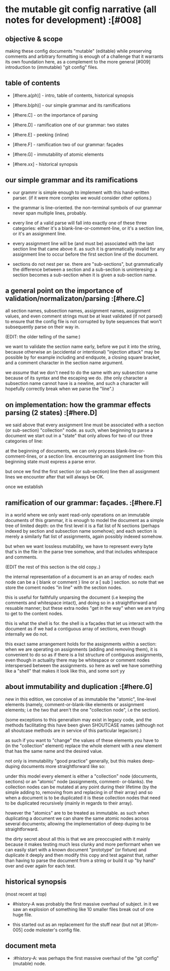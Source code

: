 # the mutable git config narrative (all notes for development) :[#008]

## objective & scope

making these config documents "mutable" (editable) while preserving
comments and arbitrary formatting is enough of a challenge that it
warrants its own foundation here, as a complement to the more general
[#009] introduction to (immutable) "git config" files.




## table of contents

  - [#here.a(ph)] - intro, table of contents, historical synopsis
  - [#here.b(ph)] - our simple grammar and its ramifications
  - [#here.C] - on the importance of parsing
  - [#here.D] - ramification one of our grammar: two states
  - [#here.E] - peeking (inline)
  - [#here.F] - ramification two of our grammar: façades
  - [#here.G] - immutability of atomic elements

  - [#here.xx] - historical synopsis





## our simple grammar and its ramifications

  - our grammr is simple enough to implement with this hand-written
    parser. (if it were more complex we would consider other options.)

  - the grammar is line-oriented. the non-terminal symbols of our
    grammar never span multiple lines, probably.

  - every line of a valid parse will fall into exactly one of these
    three categories: either it's a blank-line-or-comment-line, or
    it's a section line, or it's an assignment line.

  - every assignment line will be (and must be) associated with the
    last section line that came above it. as such it is grammatically
    invalid for any assignment line to occur before the first section
    line of the document.

  - sections do not nest per se. there are "sub-sections", but
    grammatically the difference between a section and a sub-section
    is uninteresing: a section becomes a sub-section when it is given
    a sub-section name.




## a general point on the importance of validation/normalizaton/parsing :[#here.C]

all section names, subsection names, assignment names, assignment values,
and even comment strings must be at least validated (if not parsed) to
ensure that the config file is not corrupted by byte sequences that
won't subsequently parse on their way in.

(EDIT: the older telling of the same:)

we want to validate the section name early, before we put it into the
string, because otherwise an (accidental or intentional) "injection
attack" may be possible by for example including and endquote, a closing
square bracket, and a comment character in the section name argument.

we *assume* that we don't need to do the same with any subsection name
because of its syntax and the escaping we do. (the only character a
subsection name cannot have is a newline, and such a character will
hopefully correctly break when we parse the "line".)





## on implementation: how the grammar effects parsing (2 states) :[#here.D]

we said above that every assignment line must be associated with a
section (or sub-section) "collection" node. as such, when beginning
to parse a document we start out in a "state" that only allows for
two of our three categories of line:

at the beginning of documents, we can only process
blank-line-or-comment-lines, or a section line. encountering an assignment
line from this beginning state must express a parse error.

but once we find the first section (or sub-section) line then all
assignment lines we encounter after that will always be OK.

once we establish




## ramification of our grammar: façades. :[#here.F]

in a world where we only want read-only operations on an immutable
documents of this grammar, it is enough to model the document as a simple
tree of limited depth: on the first level it is a flat list of N sections
(perhaps indexed by section and subsection name somehow); and each section
is merely a similarly flat list of assignments, again possibly indexed
somehow.

but when we want lossless mutability, we have to represent every byte
that's in the file in the parse tree somehow, and that includes whitespace
and comments.

(EDIT the rest of this section is the old copy..)

the internal representation of a document is an an array of nodes: each
node can be a { blank or comment } line or a [ sub ] section. so note
that we store the coment nodes "in line" with the section nodes.

this is useful for faithfully unparsing the document (i.e keeping the
comments and whitespace intact), and doing so in a straightforward and
resuable manner; but these extra nodes "get in the way" when we are
trying to get to the content nodes.

this is what the shell is for. the shell is a façades that let us
interact with the document as if we had a contiguous array of sections,
even though internally we do not.

this exact same arrangement holds for the assignments within a section:
when we are operating on assignments (adding and removing them), it is
convenient to do so as if there is a list structure of contiguous
assignments, even though in actuality there may be whitespace or comment
nodes interspersed between the assignments. so here as well we have
something like a "shell" that makes it look like this, and some sort yy<D-2>




## about immutability and duplication :[#here.G]

new in this edition, we conceive of as immutabile the "atomic", line-level
elements (namely, comment-or-blank-like elements or assignment elements;
i.e the two that aren't the one "collection node", i.e the section).

(some exceptions to this generalism may exist in legacy code, and the
methods facilitating this have been given SHOUTCASE names (although not
all shoutcase methods are in service of this particular legacism).)

as such if you want to "change" the values of these elements you have to
(in the "collection" element) replace the whole element with a new element
that has the same name and the desired value.

not only is immutability "good practice" generally, but this
makes deep-duping documents more straightforward like so:

under this model every element is either a "collection" node (documents,
sections) or an "atomic" node (assignments, comment- or-blanks). the
collection nodes can be mutated at any point during their lifetime (by
the simple adding to, removing from and replacing in of their array) and
so when a document is to be duplicated it is these collection nodes that
need to be duplicated recursively (mainly in regards to their array).

however the "atomics" are to be treated as immutable. as such
when duplicating a document we can share the same atomic nodes
across several documents; allowing the implementation of deep
duping to be straightforward.

the dirty secret about all this is that we are preoccupied with it mainly
because it makes testing much less clunky and more performant when we can
easily start with a known document "prototype" (or fixture) and duplicate
it deeply and then modify this copy and test against that, rather than
having to parse the document from a string or build it up "by hand" over
and over again for each test.




## historical synopsis

(most recent at top)

  - #history-A was probably the first massive overhaul of subject.
    in it we saw an explosion of something like 10 smaller files break
    out of one huge file.

  - this started out as an replacement for the stuff near (but not at
    [#!cm-005] code molester's config file.


## document meta

  - :#history-A: was perhaps the first massive overhaul of the
    "git config" (mutable) node.
